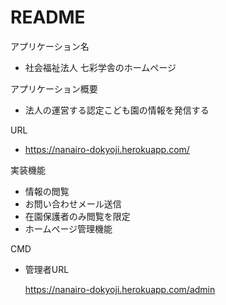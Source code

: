 # README

アプリケーション名

* 社会福祉法人 七彩学舎のホームページ

アプリケーション概要

* 法人の運営する認定こども園の情報を発信する

URL
* https://nanairo-dokyoji.herokuapp.com/

実装機能
* 情報の閲覧
* お問い合わせメール送信
* 在園保護者のみ閲覧を限定
* ホームページ管理機能

CMD
* 管理者URL
  
  https://nanairo-dokyoji.herokuapp.com/admin

